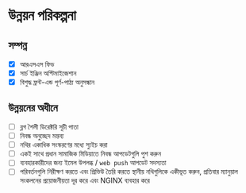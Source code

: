 # উন্নয়ন পরিকল্পনা

## সম্পন্ন

- [x] আরএসএস ফিড
- [x] সার্চ ইঞ্জিন অপ্টিমাইজেশান
- [x] বিশুদ্ধ ফ্রন্ট-এন্ড পূর্ণ-পাঠ্য অনুসন্ধান

## উন্নয়নের অধীনে

- [ ] ব্লগ শৈলী ডিরেক্টরি সূচী পাতা
- [ ] নিবন্ধ অনুচ্ছেদ মন্তব্য
- [ ] নথির একাধিক সংস্করণের মধ্যে স্যুইচ করা
- [ ] একই সাথে প্রধান সামাজিক মিডিয়াতে নিবন্ধ আপডেটগুলি পুশ করুন
- [ ] ব্যবহারকারীদের জন্য ইমেল উপলব্ধ / `web push` আপডেট সদস্যতা
- [ ] পরিবর্তনগুলি নিরীক্ষণ করতে এবং প্রিভিউ তৈরি করতে স্থানীয় নথিগুলিকে একীভূত করুন, প্রতিবার ম্যানুয়াল সংকলনের প্রয়োজনীয়তা দূর করে এবং NGINX ব্যবহার করে